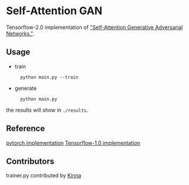 # Self-Attention GAN
Tensorflow-2.0 implementation of ["Self-Attention Generative Adversarial Networks."](https://arxiv.org/abs/1805.08318).
## Usage

* train

        python main.py --train

* generate
    
        python main.py

the results will show in `./results`.

## Reference
[pytorch implementation](https://github.com/heykeetae/Self-Attention-GAN)
[Tensorflow-1.0 implementation](https://github.com/taki0112/Self-Attention-GAN-Tensorflow)

## Contributors
trainer.py contributed by [Kinna](https://github.com/KinnaChen)

